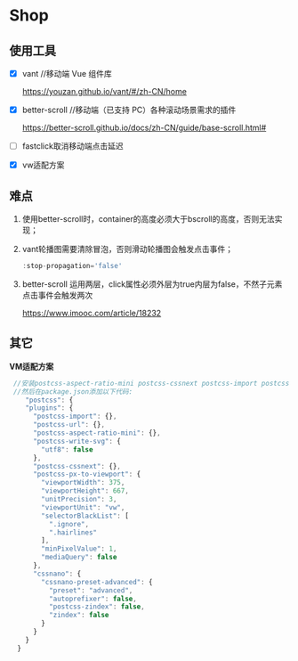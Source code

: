 # Shop

## 使用工具

- [x] vant //移动端 Vue 组件库

  https://youzan.github.io/vant/#/zh-CN/home

- [x] better-scroll //移动端（已支持 PC）各种滚动场景需求的插件

  https://better-scroll.github.io/docs/zh-CN/guide/base-scroll.html#

- [ ] fastclick取消移动端点击延迟

- [x] vw适配方案



## 难点

1. 使用better-scroll时，container的高度必须大于bscroll的高度，否则无法实现；

2. vant轮播图需要清除冒泡，否则滑动轮播图会触发点击事件；

   ```javascript
   :stop-propagation='false' 
   ```

3. better-scroll 运用两层，click属性必须外层为true内层为false，不然子元素点击事件会触发两次

   https://www.imooc.com/article/18232

   







## 其它

**VM适配方案**

```javascript
 //安装postcss-aspect-ratio-mini postcss-cssnext postcss-import postcss-px-to-viewport postcss-url postcss-viewport-units postcss-write-svg
 //然后在package.json添加以下代码:
	"postcss": {
    "plugins": {
      "postcss-import": {},
      "postcss-url": {},
      "postcss-aspect-ratio-mini": {},
      "postcss-write-svg": {
        "utf8": false
      },
      "postcss-cssnext": {},
      "postcss-px-to-viewport": {
        "viewportWidth": 375,
        "viewportHeight": 667,
        "unitPrecision": 3,
        "viewportUnit": "vw",
        "selectorBlackList": [
          ".ignore",
          ".hairlines"
        ],
        "minPixelValue": 1,
        "mediaQuery": false
      },
      "cssnano": {
        "cssnano-preset-advanced": {
          "preset": "advanced",
          "autoprefixer": false,
          "postcss-zindex": false,
          "zindex": false
        }
      }
    }
  }
```


